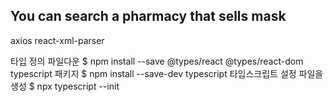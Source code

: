 
## You can search a pharmacy that sells mask


axios
react-xml-parser

타입 정의 파일다운
$ npm install --save @types/react @types/react-dom
typescript 패키지
$ npm install --save-dev typescript
타입스크립트 설정 파일을 생성
$ npx typescript --init
